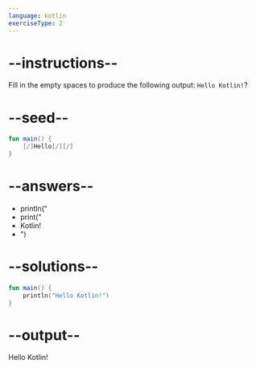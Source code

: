 ```yaml
---
language: kotlin
exerciseType: 2
---
```


# --instructions--

Fill in the empty spaces to produce the following output: `Hello Kotlin!`?

# --seed--

```kotlin
fun main() {
    [/]Hello[/][/]
}
```

# --answers--

- println("
- print("
-  Kotlin!
- ")

# --solutions--

```kotlin
fun main() {
    println("Hello Kotlin!")
}
```

# --output--

Hello Kotlin!

